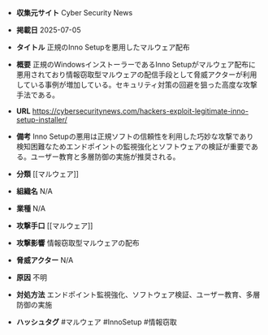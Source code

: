 - **収集元サイト**
Cyber Security News

- **掲載日**
2025-07-05

- **タイトル**
正規のInno Setupを悪用したマルウェア配布

- **概要**
正規のWindowsインストーラーであるInno Setupがマルウェア配布に悪用されており情報窃取型マルウェアの配信手段として脅威アクターが利用している事例が増加している。セキュリティ対策の回避を狙った高度な攻撃手法である。

- **URL**
https://cybersecuritynews.com/hackers-exploit-legitimate-inno-setup-installer/

- **備考**
Inno Setupの悪用は正規ソフトの信頼性を利用した巧妙な攻撃であり検知困難なためエンドポイントの監視強化とソフトウェアの検証が重要である。ユーザー教育と多層防御の実施が推奨される。

- **分類**
[[マルウェア]]

- **組織名**
N/A

- **業種**
N/A

- **攻撃手口**
[[マルウェア]]

- **攻撃影響**
情報窃取型マルウェアの配布

- **脅威アクター**
N/A

- **原因**
不明

- **対処方法**
エンドポイント監視強化、ソフトウェア検証、ユーザー教育、多層防御の実施

- **ハッシュタグ**
#マルウェア #InnoSetup #情報窃取
